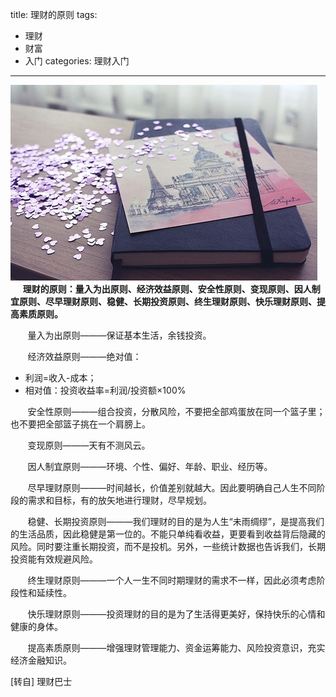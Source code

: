 title: 理财的原则
tags: 
  - 理财 
  - 财富
  - 入门
categories: 理财入门
---
![03](/static/images/books/03.jpg)
&#160; &#160; &#160; &#160;**理财的原则：量入为出原则、经济效益原则、安全性原则、变现原则、因人制宜原则、尽早理财原则、稳健、长期投资原则、终生理财原则、快乐理财原则、提高素质原则。**
<!-- more -->
&#160; &#160; &#160; &#160;量入为出原则———保证基本生活，余钱投资。

&#160; &#160; &#160; &#160;经济效益原则———绝对值：
+ 利润=收入-成本；
+ 相对值：投资收益率=利润/投资额×100%

&#160; &#160; &#160; &#160;安全性原则———组合投资，分散风险，不要把全部鸡蛋放在同一个篮子里；也不要把全部篮子挑在一个肩膀上。

&#160; &#160; &#160; &#160;变现原则———天有不测风云。

&#160; &#160; &#160; &#160;因人制宜原则———环境、个性、偏好、年龄、职业、经历等。

&#160; &#160; &#160; &#160;尽早理财原则———时间越长，价值差别就越大。因此要明确自己人生不同阶段的需求和目标，有的放矢地进行理财，尽早规划。

&#160; &#160; &#160; &#160;稳健、长期投资原则———我们理财的目的是为人生“未雨绸缪”，是提高我们的生活品质，因此稳健是第一位的。不能只单纯看收益，更要看到收益背后隐藏的风险。同时要注重长期投资，而不是投机。另外，一些统计数据也告诉我们，长期投资能有效规避风险。

&#160; &#160; &#160; &#160;终生理财原则———一个人一生不同时期理财的需求不一样，因此必须考虑阶段性和延续性。

&#160; &#160; &#160; &#160;快乐理财原则———投资理财的目的是为了生活得更美好，保持快乐的心情和健康的身体。

&#160; &#160; &#160; &#160;提高素质原则———增强理财管理能力、资金运筹能力、风险投资意识，充实经济金融知识。

[转自] 理财巴士